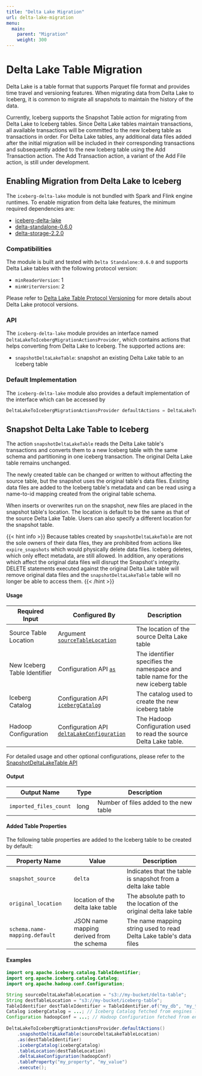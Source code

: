 ```yaml
---
title: "Delta Lake Migration"
url: delta-lake-migration
menu:
  main:
    parent: "Migration"
    weight: 300
---
```

<!--
 - Licensed to the Apache Software Foundation (ASF) under one or more
 - contributor license agreements.  See the NOTICE file distributed with
 - this work for additional information regarding copyright ownership.
 - The ASF licenses this file to You under the Apache License, Version 2.0
 - (the "License"); you may not use this file except in compliance with
 - the License.  You may obtain a copy of the License at
 -
 -   http://www.apache.org/licenses/LICENSE-2.0
 -
 - Unless required by applicable law or agreed to in writing, software
 - distributed under the License is distributed on an "AS IS" BASIS,
 - WITHOUT WARRANTIES OR CONDITIONS OF ANY KIND, either express or implied.
 - See the License for the specific language governing permissions and
 - limitations under the License.
 -->

# Delta Lake Table Migration
Delta Lake is a table format that supports Parquet file format and provides time travel and versioning features. When migrating data from Delta Lake to Iceberg,
it is common to migrate all snapshots to maintain the history of the data.

Currently, Iceberg supports the Snapshot Table action for migrating from Delta Lake to Iceberg tables.
Since Delta Lake tables maintain transactions, all available transactions will be committed to the new Iceberg table as transactions in order.
For Delta Lake tables, any additional data files added after the initial migration will be included in their corresponding transactions and subsequently added to the new Iceberg table using the Add Transaction action.
The Add Transaction action, a variant of the Add File action, is still under development.

## Enabling Migration from Delta Lake to Iceberg
The `iceberg-delta-lake` module is not bundled with Spark and Flink engine runtimes. To enable migration from delta lake features, the minimum required dependencies are:
- [iceberg-delta-lake](https://repo1.maven.org/maven2/org/apache/iceberg/iceberg-delta-lake/1.2.0/)
- [delta-standalone-0.6.0](https://repo1.maven.org/maven2/io/delta/delta-standalone_2.13/0.6.0/)
- [delta-storage-2.2.0](https://repo1.maven.org/maven2/io/delta/delta-storage/2.2.0/)

### Compatibilities
The module is built and tested with `Delta Standalone:0.6.0` and supports Delta Lake tables with the following protocol version:
* `minReaderVersion`: 1
* `minWriterVersion`: 2

Please refer to [Delta Lake Table Protocol Versioning](https://docs.delta.io/latest/versioning.html) for more details about Delta Lake protocol versions.

### API
The `iceberg-delta-lake` module provides an interface named `DeltaLakeToIcebergMigrationActionsProvider`, which contains actions that helps converting from Delta Lake to Iceberg.
The supported actions are:
* `snapshotDeltaLakeTable`: snapshot an existing Delta Lake table to an Iceberg table

### Default Implementation
The `iceberg-delta-lake` module also provides a default implementation of the interface which can be accessed by
```java
DeltaLakeToIcebergMigrationActionsProvider defaultActions = DeltaLakeToIcebergMigrationActionsProvider.defaultActions()
```

## Snapshot Delta Lake Table to Iceberg
The action `snapshotDeltaLakeTable` reads the Delta Lake table's transactions and converts them to a new Iceberg table with the same schema and partitioning in one iceberg transaction.
The original Delta Lake table remains unchanged.

The newly created table can be changed or written to without affecting the source table, but the snapshot uses the original table's data files.
Existing data files are added to the Iceberg table's metadata and can be read using a name-to-id mapping created from the original table schema.

When inserts or overwrites run on the snapshot, new files are placed in the snapshot table's location. The location is default to be the same as that
of the source Delta Lake Table. Users can also specify a different location for the snapshot table.

{{< hint info >}}
Because tables created by `snapshotDeltaLakeTable` are not the sole owners of their data files, they are prohibited from
actions like `expire_snapshots` which would physically delete data files. Iceberg deletes, which only effect metadata,
are still allowed. In addition, any operations which affect the original data files will disrupt the Snapshot's
integrity. DELETE statements executed against the original Delta Lake table will remove original data files and the
`snapshotDeltaLakeTable` table will no longer be able to access them.
{{< /hint >}}

#### Usage
| Required Input               | Configured By                                                                                                                                                                                             | Description                                                                     |
|------------------------------|-----------------------------------------------------------------------------------------------------------------------------------------------------------------------------------------------------------|---------------------------------------------------------------------------------|
| Source Table Location        | Argument [`sourceTableLocation`](https://iceberg.apache.org/javadoc/latest/org/apache/iceberg/delta/DeltaLakeToIcebergMigrationActionsProvider.html#snapshotDeltaLakeTable(java.lang.String))             | The location of the source Delta Lake table                                     | 
| New Iceberg Table Identifier | Configuration API [`as`](https://iceberg.apache.org/javadoc/latest/org/apache/iceberg/delta/SnapshotDeltaLakeTable.html#as(org.apache.iceberg.catalog.TableIdentifier))                                   | The identifier specifies the namespace and table name for the new iceberg table |
| Iceberg Catalog              | Configuration API [`icebergCatalog`](https://iceberg.apache.org/javadoc/latest/org/apache/iceberg/delta/SnapshotDeltaLakeTable.html#icebergCatalog(org.apache.iceberg.catalog.Catalog))                   | The catalog used to create the new iceberg table                                |
| Hadoop Configuration         | Configuration API [`deltaLakeConfiguration`](https://iceberg.apache.org/javadoc/latest/org/apache/iceberg/delta/SnapshotDeltaLakeTable.html#deltaLakeConfiguration(org.apache.hadoop.conf.Configuration)) | The Hadoop Configuration used to read the source Delta Lake table.              |

For detailed usage and other optional configurations, please refer to the [SnapshotDeltaLakeTable API](https://iceberg.apache.org/javadoc/latest/org/apache/iceberg/delta/SnapshotDeltaLakeTable.html)

#### Output
| Output Name | Type | Description |
| ------------|------|-------------|
| `imported_files_count` | long | Number of files added to the new table |

#### Added Table Properties
The following table properties are added to the Iceberg table to be created by default:

| Property Name                 | Value                                     | Description                                                        |
|-------------------------------|-------------------------------------------|--------------------------------------------------------------------|
| `snapshot_source`             | `delta`                                   | Indicates that the table is snapshot from a delta lake table       |
| `original_location`           | location of the delta lake table          | The absolute path to the location of the original delta lake table |
| `schema.name-mapping.default` | JSON name mapping derived from the schema | The name mapping string used to read Delta Lake table's data files |

#### Examples
```java
import org.apache.iceberg.catalog.TableIdentifier;
import org.apache.iceberg.catalog.Catalog;
import org.apache.hadoop.conf.Configuration;

String sourceDeltaLakeTableLocation = "s3://my-bucket/delta-table";
String destTableLocation = "s3://my-bucket/iceberg-table";
TableIdentifier destTableIdentifier = TableIdentifier.of("my_db", "my_table");
Catalog icebergCatalog = ...; // Iceberg Catalog fetched from engines like Spark or created via CatalogUtil.loadCatalog
Configuration hadoopConf = ...; // Hadoop Configuration fetched from engines like Spark and have proper file system configuration to access the Delta Lake table.
    
DeltaLakeToIcebergMigrationActionsProvider.defaultActions()
    .snapshotDeltaLakeTable(sourceDeltaLakeTableLocation)
    .as(destTableIdentifier)
    .icebergCatalog(icebergCatalog)
    .tableLocation(destTableLocation)
    .deltaLakeConfiguration(hadoopConf)
    .tableProperty("my_property", "my_value")
    .execute();
```
